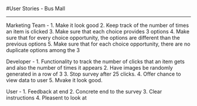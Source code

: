 #User Stories - Bus Mall
___

Marketing Team -
	1. Make it look good
	2. Keep track of the number of times an item is clicked
	3. Make sure that each choice provides 3 options
	4. Make sure that for every choice opportunity, the options are different than the previous options
	5. Make sure that for each choice opportunity, there are no duplicate options among the 3
	
Developer - 
	1. Functionality to track the number of clicks that an item gets and also the number of times it appears
	2. Have images be randomly generated in a row of 3
	3. Stop survey after 25 clicks.
	4. Offer chance to view data to user
	5. Mvake it look good.
	
User - 
	1. Feedback at end
	2. Concrete end to the survey
	3. Clear instructions
	4. Pleasent to look at